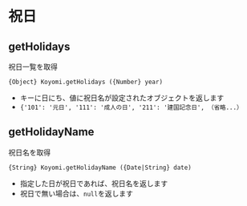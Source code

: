 # 祝日

## getHolidays

祝日一覧を取得

`{Object} Koyomi.getHolidays ({Number} year)`

  + キーに日にち、値に祝日名が設定されたオブジェクトを返します
  + `{'101': '元日', '111': '成人の日', '211': '建国記念日', （省略...）`


## getHolidayName

祝日名を取得

`{String} Koyomi.getHolidayName ({Date|String} date)`

  + 指定した日が祝日であれば、祝日名を返します
  + 祝日で無い場合は、`null`を返します

